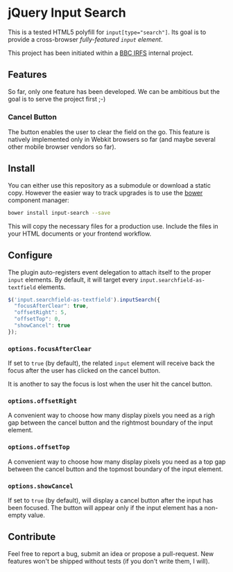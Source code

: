 # jQuery Input Search

This is a tested HTML5 polyfill for `input[type="search"]`.
Its goal is to provide a cross-browser *fully-featured `input` element*.

This project has been initiated within a [BBC IRFS](http://bbc.co.uk/rd/irfs.html) internal project.

## Features

So far, only one feature has been developed. We can be ambitious but the goal
is to serve the project first ;-)

### Cancel Button

The button enables the user to clear the field on the go.
This feature is natively implemented only in Webkit browsers so far (and
maybe several other mobile browser vendors so far).

## Install

You can either use this repository as a submodule or download a static copy.
However the easier way to track upgrades is to use the [bower](https://github.com/twitter/bower) component manager:

```bash
bower install input-search --save
```

This will copy the necessary files for a production use.
Include the files in your HTML documents or your frontend workflow.

## Configure

The plugin auto-registers event delegation to attach itself to the proper `input` elements.
By default, it will target every `input.searchfield-as-textfield` elements.

```javascript
$('input.searchfield-as-textfield').inputSearch({
  "focusAfterClear": true,
  "offsetRight": 5,
  "offsetTop": 0,
  "showCancel": true
});
```

### `options.focusAfterClear`

If set to `true` (by default), the related `input` element will receive back
the focus after the user has clicked on the cancel button.

It is another to say the focus is lost when the user hit the cancel button.

### `options.offsetRight`

A convenient way to choose how many display pixels you need as a righ gap between
the cancel button and the rightmost boundary of the input element.

### `options.offsetTop`

A convenient way to choose how many display pixels you need as a top gap between
the cancel button and the topmost boundary of the input element.

### `options.showCancel`

If set to `true` (by default), will display a cancel button after the input
has been focused. The button will appear only if the input element has a
non-empty value.

## Contribute

Feel free to report a bug, submit an idea or propose a pull-request.
New features won't be shipped without tests (if you don't write them, I will).
